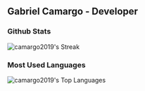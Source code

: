 ## Gabriel Camargo - Developer

### Github Stats
![camargo2019's Streak](https://github-readme-streak-stats.herokuapp.com/?user=camargo2019&theme=vue-dark&hide_border=false)

### Most Used Languages
![camargo2019's Top Languages](https://github-readme-stats.vercel.app/api/top-langs/?username=camargo2019&theme=vue-dark&show_icons=true&hide_border=false&layout=compact)
